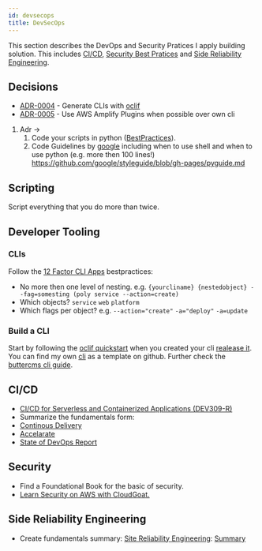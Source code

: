 ```yaml
---
id: devsecops
title: DevSecOps
---
```


This section describes the DevOps and Security Pratices I apply building solution. This includes [CI/CD](#), [Security Best Pratices](#) and [Side Reliability Engineering](#).

## Decisions

- [ADR-0004](adr/0004-generate-clis-with-cement) - Generate CLIs with [oclif](https://oclif.io/docs/introduction)
- [ADR-0005](adr/0005-use-aws-amplify-plugins-when-possible-over-own-cli) - Use AWS Amplify Plugins when possible over own cli

1. Adr ->
   1. Code your scripts in python ([BestPractices](https://srcco.de/posts/writing-python-command-line-scripts.html)).
   2. Code Guidelines by [google](https://google.github.io/styleguide/shell.xml) including when to use shell and when to use python (e.g. more then 100 lines!) https://github.com/google/styleguide/blob/gh-pages/pyguide.md

## Scripting

Script everything that you do more than twice.

## Developer Tooling

### CLIs

Follow the [12 Factor CLI Apps](https://medium.com/@jdxcode/12-factor-cli-apps-dd3c227a0e46) bestpractices:

- No more then one level of nesting. e.g. `{yourcliname} {nestedobject} --fag=somesting (poly service --action=create)`
- Which objects? `service` `web` `platform`
- Which flags per object? e.g. `--action="create"` `-a="deploy"` `-a=update`

### Build a CLI

Start by following the [oclif quickstart](https://oclif.io/docs/introduction) when you created your cli [realease it](https://oclif.io/docs/releasing). You can find my own [cli](https://github.com/d10l/cli) as a template on github. Further check the [buttercms cli guide](https://buttercms.com/blog/building-a-command-line-interface-in-javascript-with-oclif).

## CI/CD

- [CI/CD for Serverless and Containerized Applications (DEV309-R)](https://www.youtube.com/watch?v=01ewawuL-IY)
- Summarize the fundamentals form:
- [Continous Delivery](https://martinfowler.com/books/continuousDelivery.html)
- [Accelarate](https://www.amazon.com/Accelerate-Software-Performing-Technology-Organizations/dp/1942788339)
- [State of DevOps Report](https://cloudplatformonline.com/rs/248-TPC-286/images/DORA-State%20of%20DevOps.pdf)

## Security

- Find a Foundational Book for the basic of security.
- [Learn Security on AWS with CloudGoat.](https://medium.com/@rzepsky/playing-with-cloudgoat-part-1-hacking-aws-ec2-service-for-privilege-escalation-4c42cc83f9da)

## Side Reliability Engineering

- Create fundamentals summary: [Site Reliability Engineering](https://landing.google.com/sre/sre-book/toc/): [Summary](https://github.com/shibumi/SRE-cheat-sheet)

